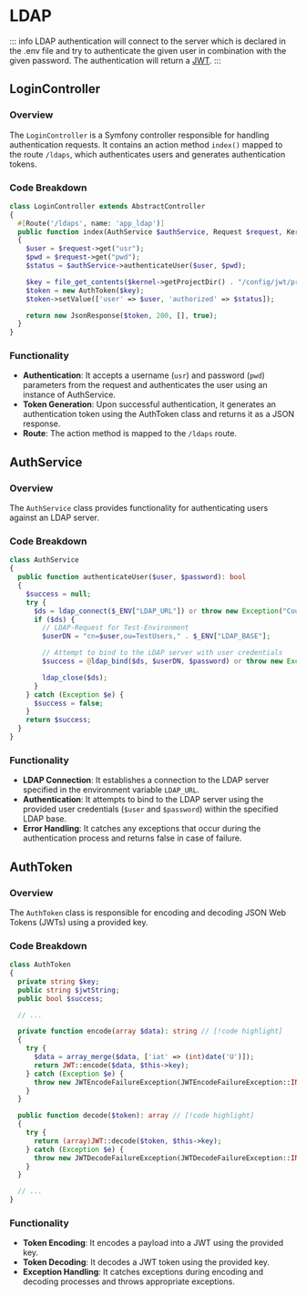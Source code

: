 # LDAP
::: info
LDAP authentication will connect to the server which is declared in the .env file and try
to authenticate the given user in combination with the given password. The authentication will
return a [JWT](https://jwt.io).
:::

## LoginController

### Overview
The `LoginController` is a Symfony controller responsible for handling authentication requests. It contains an action
method `index()` mapped to the route `/ldaps`, which authenticates users and generates authentication tokens.

### Code Breakdown
```php
class LoginController extends AbstractController
{
  #[Route('/ldaps', name: 'app_ldap')]
  public function index(AuthService $authService, Request $request, Kernel $kernel): Response
  {
    $user = $request->get("usr");
    $pwd = $request->get("pwd");
    $status = $authService->authenticateUser($user, $pwd);

    $key = file_get_contents($kernel->getProjectDir() . "/config/jwt/private.pem");
    $token = new AuthToken($key);
    $token->setValue(['user' => $user, 'authorized' => $status]);

    return new JsonResponse($token, 200, [], true);
  }
}
```

### Functionality
+ **Authentication**: It accepts a username (`usr`) and password (`pwd`) parameters from the request and authenticates the user
  using an instance of AuthService.
+ **Token Generation**: Upon successful authentication, it generates an authentication token using the AuthToken class and
  returns it as a JSON response.
+ **Route**: The action method is mapped to the `/ldaps` route.


## AuthService

### Overview
The `AuthService` class provides functionality for authenticating users against an LDAP server.

### Code Breakdown
```php
class AuthService
{
  public function authenticateUser($user, $password): bool
  {
    $success = null;
    try {
      $ds = ldap_connect($_ENV["LDAP_URL"]) or throw new Exception("Could not connect to LDAP server.");
      if ($ds) {
        // LDAP-Request for Test-Environment
        $userDN = "cn=$user,ou=TestUsers," . $_ENV["LDAP_BASE"];

        // Attempt to bind to the LDAP server with user credentials
        $success = @ldap_bind($ds, $userDN, $password) or throw new Exception("Error trying to bind: " . ldap_error($ds));

        ldap_close($ds);
      }
    } catch (Exception $e) {
      $success = false;
    }
    return $success;
  }
}
```

### Functionality
+ **LDAP Connection**: It establishes a connection to the LDAP server specified in the environment variable `LDAP_URL`.
+ **Authentication**: It attempts to bind to the LDAP server using the provided user credentials (`$user` and `$password`) within the specified LDAP base.
+ **Error Handling**: It catches any exceptions that occur during the authentication process and returns false in case of failure.

## AuthToken

### Overview
The `AuthToken` class is responsible for encoding and decoding JSON Web Tokens (JWTs) using a provided key.

### Code Breakdown
```php
class AuthToken
{
  private string $key;
  public string $jwtString;
  public bool $success;

  // ...

  private function encode(array $data): string // [!code highlight]
  {
    try {
      $data = array_merge($data, ['iat' => (int)date('U')]);
      return JWT::encode($data, $this->key);
    } catch (Exception $e) {
      throw new JWTEncodeFailureException(JWTEncodeFailureException::INVALID_CONFIG, 'An error occurred while trying to encode the JWT token.', $e);
    }
  }

  public function decode($token): array // [!code highlight]
  {
    try {
      return (array)JWT::decode($token, $this->key);
    } catch (Exception $e) {
      throw new JWTDecodeFailureException(JWTDecodeFailureException::INVALID_TOKEN, 'Invalid JWT Token', $e);
    }
  }

  // ...
}
```

### Functionality
+ **Token Encoding**: It encodes a payload into a JWT using the provided key.
+ **Token Decoding**: It decodes a JWT token using the provided key.
+ **Exception Handling**: It catches exceptions during encoding and decoding processes and throws appropriate exceptions.
